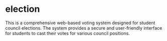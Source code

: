 # election
This is a comprehensive web-based voting system designed for student council elections. The system provides a secure and user-friendly interface for students to cast their votes for various council positions.
